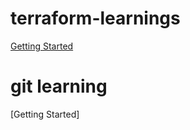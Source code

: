 # terraform-learnings

[Getting Started](https://github.com/WelshieGD/terraform-learnings/blob/main/journal/gettingstarted.md)

# git learning

[Getting Started]

